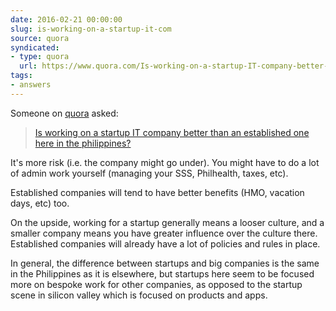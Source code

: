 ```yaml
---
date: 2016-02-21 00:00:00
slug: is-working-on-a-startup-it-com
source: quora
syndicated:
- type: quora
  url: https://www.quora.com/Is-working-on-a-startup-IT-company-better-than-an-established-one-here-in-the-philippines/answer/Roy-Tang
tags:
- answers
---
```


Someone on [quora](https://quora.com) asked:

> [Is working on a startup IT company better than an established one here in the philippines?](https://www.quora.com/Is-working-on-a-startup-IT-company-better-than-an-established-one-here-in-the-philippines/answer/Roy-Tang)


It's more risk (i.e. the company might go under). You might have to do a lot of admin work yourself (managing your SSS, Philhealth, taxes, etc). 

Established companies will tend to have better benefits (HMO, vacation days, etc) too. 

On the upside, working for a startup generally means a looser culture, and a smaller company means you have greater influence over the culture there. Established companies will already have a lot of policies and rules in place.

In general, the difference between startups and big companies is the same in the Philippines as it is elsewhere, but startups here seem to be focused more on bespoke work for other companies, as opposed to the startup scene in silicon valley which is focused on products and apps.